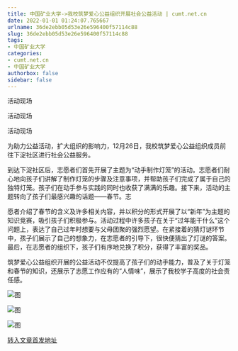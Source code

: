 ```yaml
---
title: 中国矿业大学->我校筑梦爱心公益组织开展社会公益活动 | cumt.net.cn
date: 2022-01-01 01:24:07.765667
urlname: 36de2ebb05d53e26e596400f57114c88
slug: 36de2ebb05d53e26e596400f57114c88
tags: 
- 中国矿业大学
categories:
- cumt.net.cn
- 中国矿业大学
authorbox: false
sidebar: false
---
```

活动现场

活动现场

活动现场

为助力公益活动，扩大组织的影响力，12月26日，我校筑梦爱心公益组织成员前往下淀社区进行社会公益服务。

到达下淀社区后，志愿者们首先开展了主题为“动手制作灯笼”的活动。志愿者们耐心地向孩子们讲解了制作灯笼的步骤及注意事项，并帮助孩子们完成了属于自己的独特灯笼。孩子们在动手参与实践的同时也收获了满满的乐趣。接下来，活动的主题转向了孩子们最感兴趣的话题——春节。志
<!--more-->
愿者介绍了春节的含义及许多相关内容，并以积分的形式开展了以“新年”为主题的知识竞赛，吸引孩子们积极参与。活动过程中许多孩子在关于“过年能干什么”这个问题上，表达了自己过年时想要与父母团聚的强烈愿望。在紧接着的猜灯谜环节中，孩子们展示了自己的想象力，在志愿者的引导下，很快便猜出了灯谜的答案。最后，在志愿者的组织下，孩子们有序地兑换了积分，获得了丰富的奖品。

筑梦爱心公益组织开展的公益活动不仅提高了孩子们的动手能力，普及了关于灯笼和春节的知识，还展示了志愿工作应有的“人情味”，展示了我校学子高度的社会责任感。

![图](http://xwzx.cumt.edu.cn/_upload/article/images/bc/9c/b2d6a8384ea3983275d8838a5965/8d766bf4-3462-47c9-ad08-9ff43466ae23.jpg)

![图](http://xwzx.cumt.edu.cn/_upload/article/images/bc/9c/b2d6a8384ea3983275d8838a5965/3403a334-0dee-4ea4-93da-4a0d71e0d057.jpg)

![图](http://xwzx.cumt.edu.cn/_upload/article/images/bc/9c/b2d6a8384ea3983275d8838a5965/bfceb86c-48ce-4d69-ba2d-190387c4e6a7.jpg)

[转入文章首发地址](http://xwzx.cumt.edu.cn/61/6f/c523a614767/page.htm)